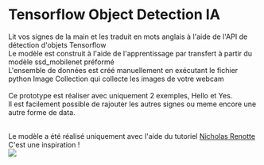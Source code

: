 # Tensorflow Object Detection IA
<p> 
Lit vos signes de la main et les traduit en mots anglais à l'aide de l'API de détection d'objets Tensorflow<br>
Le modèle est construit à l'aide de l'apprentissage par transfert à partir du modèle ssd_mobilenet préformé<br>
L'ensemble de données est créé manuellement en exécutant le fichier python Image Collection qui collecte les images de votre webcam<br><br>
  Ce prototype est réaliser avec uniquement 2 exemples, Hello et Yes.<br>
  Il est facilement possible de rajouter les autres signes ou meme encore une autre forme de data.<br><br>
  
  Le modèle a été réalisé uniquement avec l'aide du tutoriel <a href="https://www.youtube.com/c/NicholasRenotte">Nicholas Renotte</a> C'est une inspiration !<br>
  <img src="https://imgur.com/a/zzWCcW0">

<p/>

